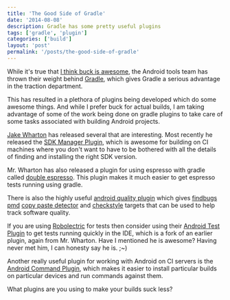 ```yaml
---
title: 'The Good Side of Gradle'
date: '2014-08-08'
description: Gradle has some pretty useful plugins
tags: ['gradle', 'plugin']
categories: ['build']
layout: 'post'
permalink: '/posts/the-good-side-of-gradle'
---
```


While it's true that [I think buck is
awesome](http://nick.codes/posts/why-buck-is-awesome/), the Android
tools team has thrown their weight behind
[Gradle](http://tools.android.com/tech-docs/new-build-system/user-guide),
which gives Gradle a serious advantage in the traction department.

This has resulted in a plethora of plugins being developed which do
some awesome things. And while I prefer buck for actual builds,
I am taking advantage of some of the work being done on
gradle plugins to take care of some tasks associated with
building Android projects.

[Jake Wharton](https://plus.google.com/+JakeWharton) has released
several that are interesting. Most recently he released the [SDK
Manager Plugin](https://github.com/JakeWharton/sdk-manager-plugin),
which is awesome for building on CI machines where you don't want to
have to be bothered with all the details of finding and installing the
right SDK version.

Mr. Wharton has also released a plugin for using espresso with gradle
called [double
espresso](https://github.com/JakeWharton/double-espresso). This plugin
makes it much easier to get espresso tests running using gradle.

There is also the highly useful [android quality
plugin](https://github.com/nrudenko/gradle-android-cq-plugin) which
gives [findbugs](http://findbugs.sourceforge.net/)
[pmd](http://pmd.sourceforge.net/) [copy paste
detector](http://pmd.sourceforge.net/) and
[checkstyle](http://checkstyle.sourceforge.net/) targets that can be
used to help track software quality.

If you are using [Robolectric]() for tests then consider using their
[Android Test Plugin](https://github.com/robolectric/gradle-android-test-plugin)
to get tests running quickly in the IDE, which is a fork of
an earlier plugin, again from Mr. Wharton. Have I mentioned he is
awesome? Having never met him, I can honesty say he is. ;~)

Another really useful plugin for working with Android on CI servers is
the [Android Command
Plugin](https://github.com/novoda/gradle-android-command-plugin),
which makes it easier to install particular builds on particular
devices and run commands against them.

What plugins are you using to make your builds suck less?
